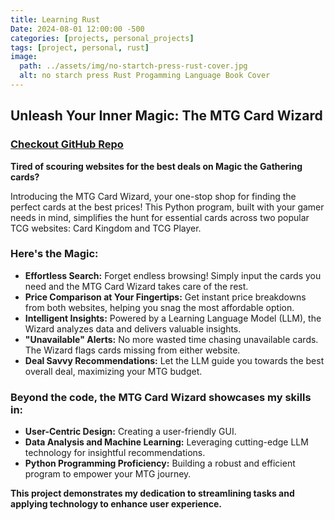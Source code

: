 ```yaml
---
title: Learning Rust
Date: 2024-08-01 12:00:00 -500
categories: [projects, personal_projects]
tags: [project, personal, rust]
image:
  path: ../assets/img/no-startch-press-rust-cover.jpg
  alt: no starch press Rust Progamming Language Book Cover
---
```



## Unleash Your Inner Magic: The MTG Card Wizard

### [Checkout GitHub Repo](https://github.com/GoldenCoqui/mtg_card_wizard)


**Tired of scouring websites for the best deals on Magic the Gathering cards?** 

Introducing the MTG Card Wizard, your one-stop shop for finding the perfect cards at the best prices! This Python program, built with your gamer needs in mind, simplifies the hunt for essential cards across two popular TCG websites: Card Kingdom and TCG Player.

### Here's the Magic:

* **Effortless Search:** Forget endless browsing! Simply input the cards you need and the MTG Card Wizard takes care of the rest.
* **Price Comparison at Your Fingertips:** Get instant price breakdowns from both websites, helping you snag the most affordable option.
* **Intelligent Insights:** Powered by a Learning Language Model (LLM), the Wizard analyzes data and delivers valuable insights.
* **"Unavailable" Alerts:** No more wasted time chasing unavailable cards. The Wizard flags cards missing from either website.
* **Deal Savvy Recommendations:** Let the LLM guide you towards the best overall deal, maximizing your MTG budget.

### Beyond the code, the MTG Card Wizard showcases my skills in:

* **User-Centric Design:** Creating a user-friendly GUI.
* **Data Analysis and Machine Learning:** Leveraging cutting-edge LLM technology for insightful recommendations.
* **Python Programming Proficiency:** Building a robust and efficient program to empower your MTG journey.

**This project demonstrates my dedication to streamlining tasks and applying technology to enhance user experience.**
